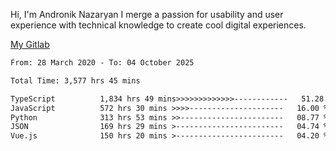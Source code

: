 Hi, I'm Andronik Nazaryan
I merge a passion for usability and user experience with technical knowledge to create cool digital experiences.

[My Gitlab](https://gitlab.com/anridev24)

<!--START_SECTION:waka-->

```txt
From: 28 March 2020 - To: 04 October 2025

Total Time: 3,577 hrs 45 mins

TypeScript          1,834 hrs 49 mins>>>>>>>>>>>>>------------   51.28 %
JavaScript          572 hrs 30 mins >>>>---------------------   16.00 %
Python              313 hrs 53 mins >>-----------------------   08.77 %
JSON                169 hrs 29 mins >------------------------   04.74 %
Vue.js              150 hrs 20 mins >------------------------   04.20 %
```

<!--END_SECTION:waka-->
